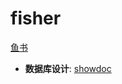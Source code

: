 # fisher
[鱼书](https://coding.imooc.com/class/194.html) 

- **数据库设计**: [showdoc](https://www.showdoc.cc/web/#/124967910301997)